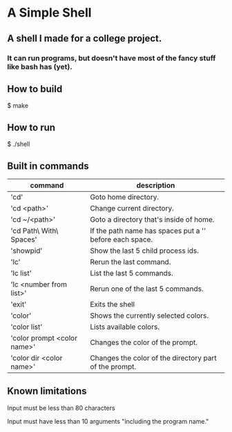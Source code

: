 # A Simple Shell

## A shell I made for a college project.

### It can run programs, but doesn't have most of the fancy stuff like bash has (yet).

## How to build

$ make

## How to run

$ ./shell

## Built in commands

| command | description |
|---------|-------------|
| 'cd' | Goto home directory. |
| 'cd \<path\>' | Change current directory. |
| 'cd ~/\<path\>' | Goto a directory that's inside of home. |
| 'cd Path\ With\ Spaces' | If the path name has spaces put a '\' before each space. |
| 'showpid' | Show the last 5 child process ids. |
| 'lc' | Rerun the last command. |
| 'lc list' | List the last 5 commands. |
| 'lc \<number from list\>' | Rerun one of the last 5 commands. |
| 'exit' | Exits the shell |
| 'color' | Shows the currently selected colors. |
| 'color list' | Lists available colors. |
| 'color prompt \<color name\>' | Changes the color of the prompt. |
| 'color dir \<color name\>' | Changes the color of the directory part of the prompt. |

## Known limitations

Input must be less than 80 characters

Input must have less than 10 arguments "including the program name."
